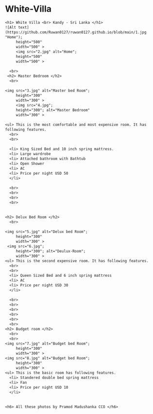 # White-Villa
  <head> <title>"White Villa 19A"</title>
    <link rel="stylesheet" href="style.css"/>
      </head>
  
  <body>
    
    <h1> White Villa <br> Kandy - Sri Lanka </h1>
    ![Alt text](https://github.com/Ruwan0127/ruwan0127.github.io/blob/main/1.jpg "Home");
         height="500"
         width="500" >
         <img src="2.jpg" alt="Home";
         height="500"
         width="500" >
         
      <br>
     <h2> Master Bedroom </h2>
      <br>
  
    <img src="3.jpg" alt="Master bed Room";
         height="300"
         width="300" >
         <img src="4.jpg";
         height="300"; alt="Master Bedroom"
         width="300" >
  
    <ul> This is the most comfortable and most expensive room. It has following features.
      <br>
      <br>
    
      <li> King Sized Bed and 10 inch spring mattress.
      <li> Large wardrobe
      <li> Attached bathroom with Bathtub
      <li> Open Shower
      <li> AC
      <li> Price per night USD 50
      </li>
      
      <br>
      <br>
      <br>
      <br>
      
    
    <h2> Delux Bed Room </h2>    
      <br>

    <img src="5.jpg" alt="Delux bed Room";
         height="300"
         width="300" >
     <img src="6.jpg";
         height="300"; alt="Deulux-Room";
         width="300" >
    <ul> This is the second expensive room. It has following features.
      <br>
      <br>
      <li> Queen Sized Bed and 6 inch spring mattress
      <li> AC
      <li> Price per night USD 30
      </li>
    
      <br>
      <br>
      <br>
      <br>
      <br>
      <br>
    <h2> Budget room </h2>
      <br>
      <br>
    <img src="7.jpg" alt="Budget bed Room";
         height="300"
         width="300" >
    <img src="8.jpg" alt="Budget bed Room";
         height="300"
         width="300" >
    <ul> This is the basic room has following features.
      <li> Standered double bed spring mattress
      <li> Fan
      <li> Price per night USD 10
      </li>
    

    <h6> All these photos by Pramod Madushanka CCO </h6>
  
